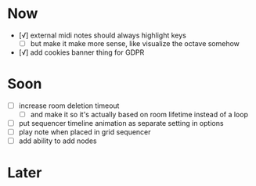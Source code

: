 # Now
- [√] external midi notes should always highlight keys
	- [ ] but make it make more sense, like visualize the octave somehow
- [√] add cookies banner thing for GDPR

# Soon
- [ ] increase room deletion timeout
	- [ ] and make it so it's actually based on room lifetime instead of a loop
- [ ] put sequencer timeline animation as separate setting in options
- [ ] play note when placed in grid sequencer
- [ ] add ability to add nodes

# Later

